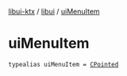 [libui-ktx](../index.md) / [libui](index.md) / [uiMenuItem](./ui-menu-item.md)

# uiMenuItem

`typealias uiMenuItem = `[`CPointed`](../kotlinx.cinterop/-c-pointed/index.md)